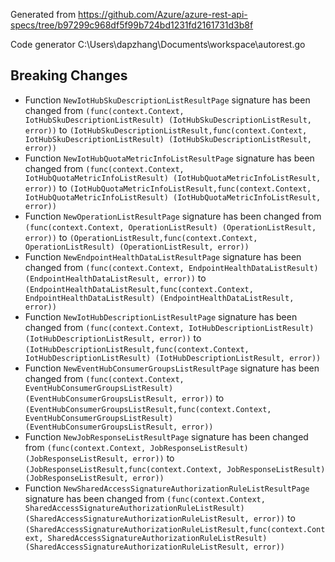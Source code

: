
Generated from https://github.com/Azure/azure-rest-api-specs/tree/b97299c968df5f99b724bd1231fd2161731d3b8f

Code generator C:\Users\dapzhang\Documents\workspace\autorest.go

## Breaking Changes

- Function `NewIotHubSkuDescriptionListResultPage` signature has been changed from `(func(context.Context, IotHubSkuDescriptionListResult) (IotHubSkuDescriptionListResult, error))` to `(IotHubSkuDescriptionListResult,func(context.Context, IotHubSkuDescriptionListResult) (IotHubSkuDescriptionListResult, error))`
- Function `NewIotHubQuotaMetricInfoListResultPage` signature has been changed from `(func(context.Context, IotHubQuotaMetricInfoListResult) (IotHubQuotaMetricInfoListResult, error))` to `(IotHubQuotaMetricInfoListResult,func(context.Context, IotHubQuotaMetricInfoListResult) (IotHubQuotaMetricInfoListResult, error))`
- Function `NewOperationListResultPage` signature has been changed from `(func(context.Context, OperationListResult) (OperationListResult, error))` to `(OperationListResult,func(context.Context, OperationListResult) (OperationListResult, error))`
- Function `NewEndpointHealthDataListResultPage` signature has been changed from `(func(context.Context, EndpointHealthDataListResult) (EndpointHealthDataListResult, error))` to `(EndpointHealthDataListResult,func(context.Context, EndpointHealthDataListResult) (EndpointHealthDataListResult, error))`
- Function `NewIotHubDescriptionListResultPage` signature has been changed from `(func(context.Context, IotHubDescriptionListResult) (IotHubDescriptionListResult, error))` to `(IotHubDescriptionListResult,func(context.Context, IotHubDescriptionListResult) (IotHubDescriptionListResult, error))`
- Function `NewEventHubConsumerGroupsListResultPage` signature has been changed from `(func(context.Context, EventHubConsumerGroupsListResult) (EventHubConsumerGroupsListResult, error))` to `(EventHubConsumerGroupsListResult,func(context.Context, EventHubConsumerGroupsListResult) (EventHubConsumerGroupsListResult, error))`
- Function `NewJobResponseListResultPage` signature has been changed from `(func(context.Context, JobResponseListResult) (JobResponseListResult, error))` to `(JobResponseListResult,func(context.Context, JobResponseListResult) (JobResponseListResult, error))`
- Function `NewSharedAccessSignatureAuthorizationRuleListResultPage` signature has been changed from `(func(context.Context, SharedAccessSignatureAuthorizationRuleListResult) (SharedAccessSignatureAuthorizationRuleListResult, error))` to `(SharedAccessSignatureAuthorizationRuleListResult,func(context.Context, SharedAccessSignatureAuthorizationRuleListResult) (SharedAccessSignatureAuthorizationRuleListResult, error))`

